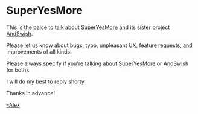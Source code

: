 # SuperYesMore
This is the palce to talk about <a href="https://superyesmore.com">SuperYesMore</a> and its sister project <a href="https://andswish.com">AndSwish</a>.

Please let us know about bugs, typo, unpleasant UX, feature requests, and improvements of all kinds.

Please always specify if you're talking about SuperYesMore or AndSwish (or both).

I will do my best to reply shorty.

Thanks in advance!

<a href="https://twitter.com/alexduloz">–Alex</a>
